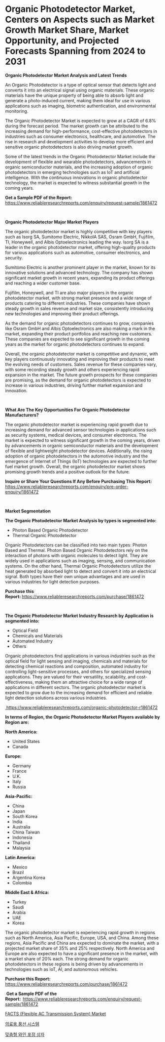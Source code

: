 <p><h1>Organic Photodetector Market, Centers on Aspects such as Market Growth Market Share, Market Opportunity, and Projected Forecasts Spanning from 2024 to 2031</h1></p><p><strong>Organic Photodetector Market Analysis and Latest Trends</strong></p>
<p><p>An Organic Photodetector is a type of optical sensor that detects light and converts it into an electrical signal using organic materials. These organic materials have the unique property of being able to absorb light and generate a photo-induced current, making them ideal for use in various applications such as imaging, biometric authentication, and environmental monitoring.</p><p>The Organic Photodetector Market is expected to grow at a CAGR of 6.8% during the forecast period. The market growth can be attributed to the increasing demand for high-performance, cost-effective photodetectors in industries such as consumer electronics, healthcare, and automotive. The rise in research and development activities to develop more efficient and sensitive organic photodetectors is also driving market growth.</p><p>Some of the latest trends in the Organic Photodetector Market include the development of flexible and wearable photodetectors, advancements in organic semiconductor materials, and the increasing adoption of organic photodetectors in emerging technologies such as IoT and artificial intelligence. With the continuous innovations in organic photodetector technology, the market is expected to witness substantial growth in the coming years.</p></p>
<p><strong>Get a Sample PDF of the Report:&nbsp;</strong> <a href="https://www.reliableresearchreports.com/enquiry/request-sample/1861472">https://www.reliableresearchreports.com/enquiry/request-sample/1861472</a></p>
<p>&nbsp;</p>
<p><strong>Organic Photodetector Major Market Players</strong></p>
<p><p>The organic photodetector market is highly competitive with key players such as Isorg SA, Sumitomo Electric, NikkoIA SAS, Osram GmbH, Fujifilm, TI, Honeywell, and Albis Optoelectronics leading the way. Isorg SA is a leader in the organic photodetector market, offering high-quality products for various applications such as automotive, consumer electronics, and security.</p><p>Sumitomo Electric is another prominent player in the market, known for its innovative solutions and advanced technology. The company has shown significant market growth in recent years, expanding its product offerings and reaching a wider customer base.</p><p>Fujifilm, Honeywell, and TI are also major players in the organic photodetector market, with strong market presence and a wide range of products catering to different industries. These companies have shown steady growth in sales revenue and market size, consistently introducing new technologies and improving their product offerings.</p><p>As the demand for organic photodetectors continues to grow, companies like Osram GmbH and Albis Optoelectronics are also making a mark in the market, expanding their product portfolios and reaching new customers. These companies are expected to see significant growth in the coming years as the market for organic photodetectors continues to expand.</p><p>Overall, the organic photodetector market is competitive and dynamic, with key players continuously innovating and improving their products to meet the evolving needs of customers. Sales revenue for these companies vary, with some recording steady growth and others experiencing rapid expansion in the market. The future growth prospects for these companies are promising, as the demand for organic photodetectors is expected to increase in various industries, driving further market expansion and innovation.</p></p>
<p>&nbsp;</p>
<p><strong>What Are The Key Opportunities For Organic Photodetector Manufacturers?</strong></p>
<p><p>The organic photodetector market is experiencing rapid growth due to increasing demand for advanced sensor technologies in applications such as security systems, medical devices, and consumer electronics. The market is expected to witness significant growth in the coming years, driven by advancements in organic semiconductor materials and the development of flexible and lightweight photodetector devices. Additionally, the rising adoption of organic photodetectors in the automotive industry and the emergence of Internet of Things (IoT) technologies are expected to further fuel market growth. Overall, the organic photodetector market shows promising growth trends and a positive outlook for the future.</p></p>
<p><strong>Inquire or Share Your Questions If Any Before Purchasing This Report:</strong> <a href="https://www.reliableresearchreports.com/enquiry/pre-order-enquiry/1861472">https://www.reliableresearchreports.com/enquiry/pre-order-enquiry/1861472</a></p>
<p>&nbsp;</p>
<p><strong>Market Segmentation</strong></p>
<p><strong>The Organic Photodetector Market Analysis by types is segmented into:</strong></p>
<p><ul><li>Photon Based Organic Photodetector</li><li>Thermal Organic Photodetector</li></ul></p>
<p><p>Organic Photodetectors can be classified into two main types: Photon Based and Thermal. Photon Based Organic Photodetectors rely on the interaction of photons with organic molecules to detect light. They are widely used in applications such as imaging, sensing, and communication systems. On the other hand, Thermal Organic Photodetectors utilize the heat generated by absorbed light to detect and convert it into an electrical signal. Both types have their own unique advantages and are used in various industries for light detection purposes.</p></p>
<p><strong>Purchase this Report:&nbsp;</strong><a href="https://www.reliableresearchreports.com/purchase/1861472">https://www.reliableresearchreports.com/purchase/1861472</a></p>
<p>&nbsp;</p>
<p><strong>The Organic Photodetector Market Industry Research by Application is segmented into:</strong></p>
<p><ul><li>Optical Field</li><li>Chemicals and Materials</li><li>Automated Industry</li><li>Others</li></ul></p>
<p><p>Organic photodetectors find applications in various industries such as the optical field for light sensing and imaging, chemicals and materials for detecting chemical reactions and composition, automated industry for controlling light-sensitive processes, and others for specialized sensing applications. They are valued for their versatility, scalability, and cost-effectiveness, making them an attractive choice for a wide range of applications in different sectors. The organic photodetector market is expected to grow due to the increasing demand for efficient and reliable light detection solutions across various industries.</p></p>
<p><a href="https://www.reliableresearchreports.com/organic-photodetector-r1861472">&nbsp;https://www.reliableresearchreports.com/organic-photodetector-r1861472</a></p>
<p><strong>In terms of Region, the Organic Photodetector Market Players available by Region are:</strong></p>
<p>
    <p> <strong> North America: </strong>
        <ul>
            <li>United States</li>
            <li>Canada</li>
        </ul>
        </p> 
    <p> <strong> Europe: </strong>
        <ul>
            <li>Germany</li>
            <li>France</li>
            <li>U.K.</li>
            <li>Italy</li>
            <li>Russia</li>
        </ul>
        </p> 
    <p> <strong> Asia-Pacific: </strong>
        <ul>
            <li>China</li>
            <li>Japan</li>
            <li>South Korea</li>
            <li>India</li>
            <li>Australia</li>
            <li>China Taiwan</li>
            <li>Indonesia</li>
            <li>Thailand</li>
            <li>Malaysia</li>
        </ul>
        </p> 
    <p> <strong> Latin America: </strong>
        <ul>
            <li>Mexico</li>
            <li>Brazil</li>
            <li>Argentina Korea</li>
            <li>Colombia</li>
        </ul>
        </p> 
    <p> <strong> Middle East & Africa: </strong>
        <ul>
            <li>Turkey</li>
            <li>Saudi</li>
            <li>Arabia</li>
            <li>UAE</li>
            <li>Korea</li>
        </ul>
    </p>
    </p>
<p><p>The organic photodetector market is experiencing rapid growth in regions such as North America, Asia Pacific, Europe, USA, and China. Among these regions, Asia Pacific and China are expected to dominate the market, with a projected market share of 35% and 25% respectively. North America and Europe are also expected to have a significant presence in the market, with a market share of 20% each. The strong demand for organic photodetectors in these regions is being driven by advancements in technologies such as IoT, AI, and autonomous vehicles.</p></p>
<p><strong>Purchase this Report: </strong><a href="https://www.reliableresearchreports.com/purchase/1861472">https://www.reliableresearchreports.com/purchase/1861472</a></p>
<p>&nbsp;<strong>Get a Sample PDF of the Report:&nbsp;&nbsp;</strong><a href="https://www.reliableresearchreports.com/enquiry/request-sample/1861472">https://www.reliableresearchreports.com/enquiry/request-sample/1861472</a></p>
<p><strong></strong></p>
<p><p><a href="https://github.com/mauripalmi/Market-Research-Report-List-4/blob/main/facts-flexible-ac-transmission-system-market.md">FACTS (Flexible AC Transmission System) Market</a></p><p><a href="https://medium.com/@candidarowe2022/%EC%9D%98%EB%A3%8C-%EA%B8%B0%EA%B5%AC-%EC%8B%9C%EC%8A%A4%ED%85%9C-%EC%82%B0%EC%97%85%EC%97%90-%EB%8C%80%ED%95%9C-%ED%86%B5%EC%B0%B0%EB%A0%A5-%EC%8B%9C%EC%9E%A5-%EC%9E%AC%EC%A0%95-%EC%83%81%ED%83%9C-%EC%8B%9C%EC%9E%A5-%EA%B7%9C%EB%AA%A8-%EB%B0%8F-%EC%88%98%EC%9D%B5-%EB%B6%84%EC%84%9D-2031%EB%85%84%EA%B9%8C%EC%A7%80-f7f624e03536">의료용 풍선 시스템</a></p><p><a href="https://github.com/lzuwsfreyoq70/Market-Research-Report-List-2/blob/main/3021752162291.md">맞춤형 와인 포장 상자</a></p></p>